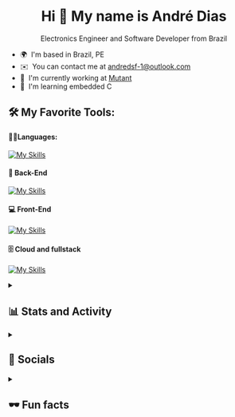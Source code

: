 <h1 align="center">Hi 👋 My name is André Dias</h1>


<p align="center">Electronics Engineer and Software Developer from Brazil</p>

* 🌍  I'm based in Brazil, PE
* ✉️  You can contact me at [andredsf-1@outlook.com](mailto:andredsf-1@outlook.com)
* 🔭  I'm currently working at [Mutant](https://mutant.com.br/)
* 🧠  I'm learning embedded C

<h2 align="left"> 🛠️ My Favorite Tools:</h2>

#### 👨‍💻Languages:

[![My Skills](https://skillicons.dev/icons?i=java,typescript,javascript,c)](https://skillicons.dev)

#### 🧰 Back-End
[![My Skills](https://skillicons.dev/icons?i=spring,express,nestjs,nodejs,mongodb,mysql,postgres,raspberrypi)](https://skillicons.dev)

#### 💻 Front-End
[![My Skills](https://skillicons.dev/icons?i=react,css,html,figma,tailwind)](https://skillicons.dev)

#### 🗄️ Cloud and fullstack
[![My Skills](https://skillicons.dev/icons?i=nextjs,aws,docker,githubactions,vercel)](https://skillicons.dev)


<details> 
  <summary><h2>📊 Stats and Activity</h2></summary>

<a href="http://www.github.com/andre-diass"><img src="https://github-readme-stats.vercel.app/api?username=andre-diass&show_icons=true&hide=stars,issues,&count_private=true&title_color=0891b2&text_color=ffffff&icon_color=0891b2&bg_color=1c1917&hide_border=true&show_icons=true" alt="andre-diass's GitHub stats" /></a>

<a href="http://www.github.com/andre-diass"><img src="https://github-readme-streak-stats.herokuapp.com/?user=andre-diass&stroke=ffffff&background=1c1917&ring=0891b2&fire=0891b2&currStreakNum=ffffff&currStreakLabel=0891b2&sideNums=ffffff&sideLabels=ffffff&dates=ffffff&hide_border=true" /></a>

<a href="https://github.com/andre-diass" align="left"><img src="https://github-readme-stats.vercel.app/api/top-langs/?username=andre-diass&langs_count=4&title_color=0891b2&text_color=ffffff&icon_color=0891b2&bg_color=1c1917&hide_border=true&locale=en&custom_title=Top%20%Languages" alt="Top Languages" /></a>

</details>


<details> 
  <summary><h2>📱 Socials </h2></summary>

<p align="left">
  <a href="https://www.github.com/andre-diass" target="_blank" rel="noreferrer"><img src="https://raw.githubusercontent.com/danielcranney/readme-generator/main/public/icons/socials/github.svg" width="32" height="32" alt="GitHub Logo"></a>
  <a href="https://www.linkedin.com/in/andre-dias-santos/" target="_blank" rel="noreferrer"><img src="https://raw.githubusercontent.com/danielcranney/readme-generator/main/public/icons/socials/linkedin.svg" width="32" height="32" alt="LinkedIn Logo"></a>
  <a href="https://www.instagram.com/andre.diaas_/" target="_blank" rel="noreferrer"><img src="https://raw.githubusercontent.com/Raymo111/Raymo111/master/socials/instagram.svg" height="32" alt="Instagram Logo"></a>
</p>

</details>

<details> 
  <summary><h2> 🕶️ Fun facts </h2></summary>
• I grew up and was raised in Macapá - AP, and still miss my hometown very much 🥹 <br>
• I'm a hardware geek. Even though my daily coding routine is more directed to high level languages, I still research and work on embedded systems projects <br>
• I'm a Flamengo fan. Sorry but that's just the best team in the world 😁 <br>
• I did some Dj gigs a while back. Still own a DDJ400 and blast it sometimes. Hip hop and psytrance are among my favorite genres <br>
• I'm a hard fan of a software called TouchDesigner. It's used for modeling 3D objects and making art creations interactive. You can find some of the art work I created on my instagram @andre.diaas_ <br>
• As a last and not least hobby, I'm a enthusiast of lucid dreaming. If you ever practiced it, please contact me, we have much to talk about 😂

</details>
